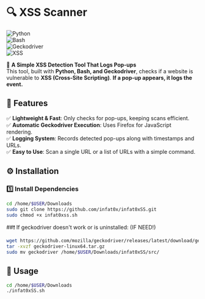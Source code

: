 # 🔍 XSS Scanner  
![Python](https://img.shields.io/badge/Python-3.9%2B-blue?logo=python)  
![Bash](https://img.shields.io/badge/Bash-Scripting-green?logo=gnu-bash)  
![Geckodriver](https://img.shields.io/badge/Geckodriver-Firefox-orange?logo=firefox)  
![XSS](https://img.shields.io/badge/Security-XSS-red?logo=security)  




🔎 **A Simple XSS Detection Tool That Logs Pop-ups**  
This tool, built with **Python, Bash, and Geckodriver**, checks if a website is vulnerable to **XSS (Cross-Site Scripting)**. **If a pop-up appears, it logs the event.**  

## 📌 Features  
✅ **Lightweight & Fast**: Only checks for pop-ups, keeping scans efficient.  
✅ **Automatic Geckodriver Execution**: Uses Firefox for JavaScript rendering.  
✅ **Logging System**: Records detected pop-ups along with timestamps and URLs.  
✅ **Easy to Use**: Scan a single URL or a list of URLs with a simple command.  

## ⚙️ Installation  

### 1️⃣ Install Dependencies  
```bash
cd /home/$USER/Downloads
sudo git clone https://github.com/infat0x/infat0xSS.git
sudo chmod +x infat0xss.sh
```
##❗ If geckodriver doesn't work or is uninstalled: (IF NEED!)
```bash
wget https://github.com/mozilla/geckodriver/releases/latest/download/geckodriver-linux64.tar.gz
tar -xvzf geckodriver-linux64.tar.gz
sudo mv geckodriver /home/$USER/Downloads/infat0xSS/src/
```
## 📜 Usage
```bash
cd /home/$USER/Downloads
./infat0xSS.sh
```
